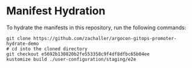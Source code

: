 # Manifest Hydration

To hydrate the manifests in this repository, run the following commands:

```shell
git clone https://github.com/zachaller/argocon-gitops-promoter-hydrate-demo
# cd into the cloned directory
git checkout e5692b130820b2fe553358c9f4df8dfbc65b04ee
kustomize build ./user-configuration/staging/e2e
```
